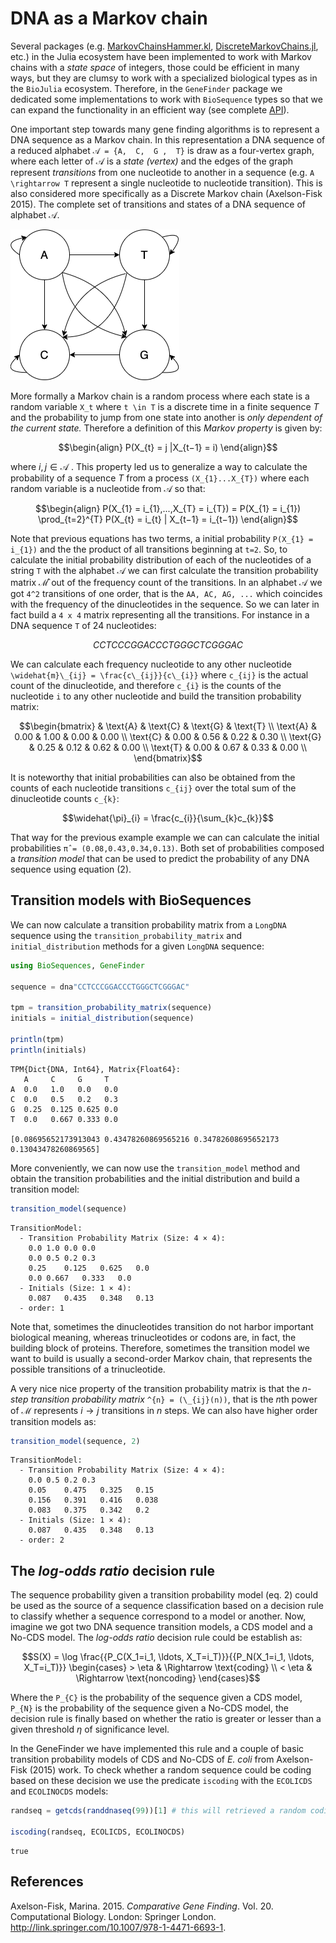 # DNA as a Markov chain

Several packages (e.g. [MarkovChainsHammer.kl](https://github.com/sandreza/MarkovChainHammer.jl), [DiscreteMarkovChains.jl](https://github.com/Maelstrom6/DiscreteMarkovChains.jl), etc.) in
the Julia ecosystem have been implemented to work with Markov chains
with a *state space* of integers, those could be efficient in many ways,
but they are clumsy to work with a specialized biological types as in
the `BioJulia` ecosystem. Therefore, in the `GeneFinder` package we
dedicated some implementations to work with `BioSequence` types so that
we can expand the functionality in an efficient way (see complete
[API](https://camilogarciabotero.github.io/GeneFinder.jl/dev/api/)).

One important step towards many gene finding algorithms is to represent
a DNA sequence as a Markov chain. In this representation a DNA sequence
of a reduced alphabet ``𝒜 = {A,  C,  G ,  T}`` is draw as a four-vertex
graph, where each letter of 𝒜 is a *state (vertex)* and the edges of the
graph represent *transitions* from one nucleotide to another in a
sequence (e.g. ``A \rightarrow T`` represent a single nucleotide to nucleotide
transition). This is also considered more specifically as a Discrete
Markov chain (Axelson-Fisk 2015). The complete set of transitions and
states of a DNA sequence of alphabet 𝒜.

![DNA sequence as a Markov chain](../assets/nucleotide-markov-chain.png)

More formally a Markov chain is a random process where each state is a
random variable `X_t` where `t \in T` is a discrete time in a finite
sequence *T* and the probability to jump from one state into another is
*only dependent of the current state.* Therefore a definition of this
*Markov property* is given by:

``` math
\begin{align}
P(X_{t} = j |X_{t−1} = i)
\end{align}
```

where *i*, *j* ∈ 𝒜 . This property led us to generalize a way to
calculate the probability of a sequence *T* from a process
`(X_{1}...X_{T})` where each random variable is a nucleotide from 𝒜 so
that:

``` math
\begin{align}
P(X_{1} = i_{1},...,X_{T} = i_{T}) = P(X_{1} = i_{1}) \prod_{t=2}^{T} P(X_{t} = i_{t} | X_{t−1} = i_{t−1})
\end{align}
```

Note that previous equations has two terms, a initial probability
``P(X_{1} = i_{1})`` and the the product of all transitions beginning at
``t=2``. So, to calculate the initial probability distribution of each of
the nucleotides of a string ``T`` with the alphabet 𝒜 we can first
calculate the transition probability matrix ℳ̂ out of the frequency count
of the transitions. In an alphabet 𝒜 we got ``4^2`` transitions of
one order, that is the ``AA, AC, AG, ...`` which coincides with
the frequency of the dinucleotides in the sequence. So we can later in
fact build a ``4 x 4`` matrix representing all the transitions. For instance
in a DNA sequence ``T`` of 24 nucleotides:  

``` math
CCTCCCGGACCCTGGGCTCGGGAC
```

We can calculate each frequency nucleotide to any other nucleotide
``\widehat{m}\_{ij} = \frac{c\_{ij}}{c\_{i}}`` where ``c_{ij}``
is the actual count of the dinucleotide, and therefore ``c_{i}``
is the counts of the nucleotide ``i`` to any other nucleotide and build
the transition probability matrix:

``` math
\begin{bmatrix}
   & \text{A} & \text{C} & \text{G} & \text{T} \\
\text{A} & 0.00 & 1.00 & 0.00 & 0.00 \\
\text{C} & 0.00 & 0.56 & 0.22 & 0.30 \\
\text{G} & 0.25 & 0.12 & 0.62 & 0.00 \\
\text{T} & 0.00 & 0.67 & 0.33 & 0.00 \\
\end{bmatrix}
```

It is noteworthy that initial probabilities can also be obtained from
the counts of each nucleotide transitions ``c_{ij}`` over the
total sum of the dinucleotide counts ``c_{k}``:

``` math
\widehat{\pi}_{i} = \frac{c_{i}}{\sum_{k}c_{k}}
```

That way for the previous example example we can can calculate the
initial probabilities ``π̂ = (0.08,0.43,0.34,0.13)``. Both set of
probabilities composed a *transition model* that can be used to predict
the probability of any DNA sequence using equation (2).

## Transition models with BioSequences

We can now calculate a transition probability matrix from a `LongDNA`
sequence using the `transition_probability_matrix` and
`initial_distribution` methods for a given `LongDNA` sequence:

``` julia
using BioSequences, GeneFinder

sequence = dna"CCTCCCGGACCCTGGGCTCGGGAC"

tpm = transition_probability_matrix(sequence)
initials = initial_distribution(sequence)

println(tpm)
println(initials)
```

    TPM{Dict{DNA, Int64}, Matrix{Float64}:
       A     C     G     T     
    A  0.0   1.0   0.0   0.0   
    C  0.0   0.5   0.2   0.3   
    G  0.25  0.125 0.625 0.0   
    T  0.0   0.667 0.333 0.0   

    [0.08695652173913043 0.43478260869565216 0.34782608695652173 0.13043478260869565]

More conveniently, we can now use the `transition_model` method and
obtain the transition probabilities and the initial distribution and
build a transition model:

``` julia
transition_model(sequence)
```

    TransitionModel:
      - Transition Probability Matrix (Size: 4 × 4):
        0.0 1.0 0.0 0.0 
        0.0 0.5 0.2 0.3 
        0.25    0.125   0.625   0.0 
        0.0 0.667   0.333   0.0 
      - Initials (Size: 1 × 4):
        0.087   0.435   0.348   0.13    
      - order: 1

Note that, sometimes the dinucleotides transition do not harbor
important biological meaning, whereas trinucleotides or codons are, in
fact, the building block of proteins. Therefore, sometimes the
transition model we want to build is usually a second-order Markov
chain, that represents the possible transitions of a trinucleotide.

A very nice nice property of the transition probability matrix is that
the *n-step transition probability matrix* ``^{n} = (\_{ij}(n))``, that is
the *n*th power of ℳ represents *i* → *j* transitions in *n* steps. We
can also have higher order transition models as:

``` julia
transition_model(sequence, 2)
```

    TransitionModel:
      - Transition Probability Matrix (Size: 4 × 4):
        0.0 0.5 0.2 0.3 
        0.05    0.475   0.325   0.15    
        0.156   0.391   0.416   0.038   
        0.083   0.375   0.342   0.2 
      - Initials (Size: 1 × 4):
        0.087   0.435   0.348   0.13    
      - order: 2

## The *log-odds ratio* decision rule

The sequence probability given a transition probability model (eq. 2)
could be used as the source of a sequence classification based on a
decision rule to classify whether a sequence correspond to a model or
another. Now, imagine we got two DNA sequence transition models, a CDS
model and a No-CDS model. The *log-odds ratio* decision rule could be
establish as:

``` math
S(X) = \log \frac{{P_C(X_1=i_1, \ldots, X_T=i_T)}}{{P_N(X_1=i_1, \ldots, X_T=i_T)}}  \begin{cases} > \eta & \Rightarrow \text{coding} \\ < \eta & \Rightarrow \text{noncoding} \end{cases}
```

Where the ``P_{C}`` is the probability of the sequence given a
CDS model, ``P_{N}`` is the probability of the sequence given a
No-CDS model, the decision rule is finally based on whether the ratio is
greater or lesser than a given threshold *η* of significance level.

In the GeneFinder we have implemented this rule and a couple of basic
transition probability models of CDS and No-CDS of *E. coli* from
Axelson-Fisk (2015) work. To check whether a random sequence could be
coding based on these decision we use the predicate `iscoding` with the
`ECOLICDS` and `ECOLINOCDS` models:

``` julia
randseq = getcds(randdnaseq(99))[1] # this will retrieved a random coding ORF

iscoding(randseq, ECOLICDS, ECOLINOCDS)
```

    true

## 

## References

Axelson-Fisk, Marina. 2015. *Comparative Gene Finding*. Vol. 20.
Computational Biology. London: Springer London.
<http://link.springer.com/10.1007/978-1-4471-6693-1>.